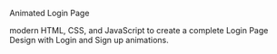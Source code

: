 Animated Login Page

modern HTML, CSS, and JavaScript to create a complete Login Page Design with Login and Sign up animations. 
